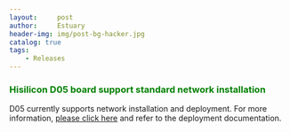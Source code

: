 ```yaml
---
layout:     post
author:     Estuary
header-img: img/post-bg-hacker.jpg
catalog: true
tags:
    - Releases
---
```


<h3><span style="color: #008000;"><strong>Hisilicon D05 board support standard network installation </strong></span></h3>
</span> D05 currently supports network installation and deployment. For more information, <a href="https://github.com/open-estuary/estuary/blob/master/doc/Deploy_Manual.4All.md">please click here</a> and refer to the deployment documentation.</strong></span></h3>
</tr>
